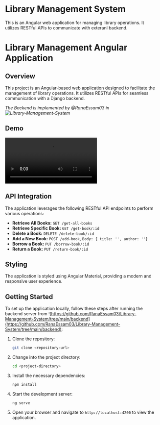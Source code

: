 # Library Management System

This is an Angular web application for managing library operations. It utilizes RESTful APIs to communicate with exteranl backend.

# Library Management Angular Application

## Overview

This project is an Angular-based web application designed to facilitate the management of library operations. It utilizes RESTful APIs for seamless communication with a Django backend.

*The Backend is implemented by @RanaEssam03 in ![Library-Management-System](https://github.com/RanaEssam03/Library-Management-System/tree/main/backend)*

## Demo

![Demo Video](demo.mp4)

## API Integration

The application leverages the following RESTful API endpoints to perform various operations:

- **Retrieve All Books:** `GET /get-all-books`
- **Retrieve Specific Book:** `GET /get-book/:id`
- **Delete a Book:** `DELETE /delete-book/:id`
- **Add a New Book:** `POST /add-book`, `Body: { title: '', author: ''}`
- **Borrow a Book:** `PUT /borrow-book/:id`
- **Return a Book:** `PUT /return-book/:id`

## Styling

The application is styled using Angular Material, providing a modern and responsive user experience.

## Getting Started

To set up the application locally, follow these steps after running the backend server from ![https://github.com/RanaEssam03/Library-Management-System/tree/main/backend](https://github.com/RanaEssam03/Library-Management-System/tree/main/backend):

1. Clone the repository:
   ```bash
   git clone <repository-url>
   ```

2. Change into the project directory:
   ```bash
   cd <project-directory>
   ```

3. Install the necessary dependencies:
   ```bash
   npm install
   ```

4. Start the development server:
   ```bash
   ng serve
   ```

5. Open your browser and navigate to `http://localhost:4200` to view the application.